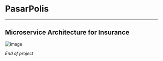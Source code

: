 # PasarPolis
<hr />

<h2>Microservice Architecture for Insurance</h2>

![image](https://github.com/nalindev/PasarPolis/assets/86837840/533df56f-0100-4632-8b40-4491afaf989c)

<p><i>End of project</i></p>

